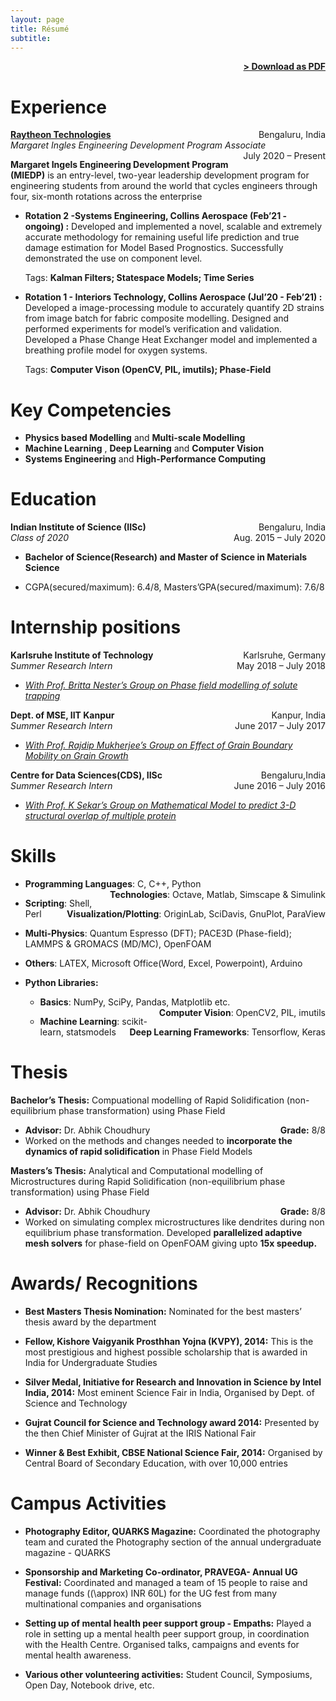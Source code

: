 ```yaml
---
layout: page
title: Résumé
subtitle: 
---
```


<span style="float: right; "><a href="{{ '/assets/resume.pdf' | prepend: site.baseurl }}"><strong>> Download as PDF</strong></a> </span>
<br>


# Experience

**[Raytheon Technologies](https://rtx.com)** <span style="float: right; ">Bengaluru, India</span>  
    *Margaret Ingles Engineering Development Program Associate* <span style="float: right; ">July 2020 – Present</span>
    
**Margaret Ingels Engineering Development Program (MIEDP)** is an
    entry-level, two-year leadership development program for engineering
    students from around the world that cycles engineers through four,
    six-month rotations across the enterprise

- **Rotation 2 -Systems Engineering, Collins Aerospace (Feb’21 -
    ongoing) :** Developed and implemented a novel, scalable and
    extremely accurate methodology for remaining useful life prediction
    and true damage estimation for Model Based Prognostics. Successfully
    demonstrated the use on component level.  

    <span>Tags: </span>**Kalman Filters; Statespace Models; Time
    Series**

- **Rotation 1 - Interiors Technology, Collins Aerospace (Jul’20 -
    Feb’21) :** Developed a image-processing
module to accurately quantify 2D strains from image batch for fabric composite modelling. Designed and performed
experiments for model’s verification and validation. Developed a Phase Change Heat Exchanger model and
implemented a breathing profile model for oxygen systems.

    <span>Tags: </span>**Computer Vison (OpenCV, PIL, imutils);
    Phase-Field**

# Key Competencies

- **Physics based Modelling** and **Multi-scale Modelling**
- **Machine Learning** , **Deep Learning** and **Computer Vision**
- **Systems Engineering** and **High-Performance Computing**









# Education
**Indian Institute of Science (IISc)** <span style="float: right; ">Bengaluru, India</span>  
    *Class of 2020* <span style="float: right; ">Aug. 2015 – July 2020</span>
  

- **Bachelor of Science(Research) and Master of Science in
        Materials Science**
    
- <span>CGPA(secured/maximum): 6.4/8, 
        Masters’GPA(secured/maximum): 7.6/8</span>

# Internship positions
**Karlsruhe Institute of Technology**  <span style="float: right; "> Karlsruhe, Germany</span>  
    *Summer Research Intern*<span style="float: right; ">May 2018 – July 2018</span>
- *[With Prof. Britta Nester’s Group on Phase field modelling of solute trapping](https://www.iam.kit.edu/cms/english/Mitarbeiter_nestler.php)* 

**Dept. of MSE, IIT Kanpur**  <span style="float: right; "> Kanpur, India</span>  
    *Summer Research Intern*<span style="float: right; ">June 2017 – July 2017</span>
- *[With Prof. Rajdip Mukherjee’s Group on Effect of Grain Boundary Mobility on Grain Growth](http://home.iitk.ac.in/~rajdipm/projects.php)* 

**Centre for Data Sciences(CDS), IISc**  <span style="float: right; "> Bengaluru,India</span>  
    *Summer Research Intern*<span style="float: right; ">June 2016 – July 2016</span>
- *[With Prof. K Sekar’s Group on Mathematical Model to predict 3-D structural overlap of multiple protein](http://cds.iisc.ac.in/faculty/sekar/index.html)*

    

# Skills

  - <span> **Programming Languages**<span>: C, C++, Python</span> <span style="float: right; ">
    **Technologies**<span>: Octave, Matlab, Simscape & Simulink</span>
    </span>

  - <span> **Scripting**<span>: Shell, Perl</span> <span style="float: right; ">
    **Visualization/Plotting**<span>: OriginLab, SciDavis, GnuPlot,
    ParaView</span> </span>

  - <span> **Multi-Physics**<span>: Quantum Espresso (DFT); PACE3D
    (Phase-field); LAMMPS & GROMACS (MD/MC), OpenFOAM</span> </span>

  - <span> **Others**<span>: LATEX, Microsoft Office(Word, Excel,
    Powerpoint), Arduino</span> </span>

  - <span>**Python Libraries:**</span>
    
      - **Basics**<span>: NumPy, SciPy, Pandas, Matplotlib etc.</span><span style="float: right; ">
        **Computer Vision**<span>: OpenCV2, PIL, imutils</span>
    
      - <span> **Machine Learning**<span>: scikit-learn,
        statsmodels</span><span style="float: right; "> **Deep Learning Frameworks**<span>:
        Tensorflow, Keras</span> </span>

# Thesis

**Bachelor’s Thesis:** Compuational modelling of Rapid Solidification (non-equilibrium phase transformation) using Phase Field 

- **Advisor:** Dr. Abhik Choudhury <span style="float: right; "> **Grade:** 8/8
- Worked on the methods and changes needed to **incorporate the dynamics of rapid
    solidification** in Phase Field Models 
  
**Masters’s Thesis:** Analytical and Computational modelling of
    Microstructures during Rapid Solidification (non-equilibrium phase
    transformation) using Phase Field 
-  **Advisor:** Dr. Abhik Choudhury <span style="float: right; ">**Grade:** 8/8 <span>
- Worked on simulating complex microstructures like dendrites during non
    equilibrium phase transformation. Developed **parallelized adaptive
    mesh solvers** for phase-field on OpenFOAM giving upto **15x
    speedup.**

# Awards/ Recognitions

  - **Best Masters Thesis Nomination:** <span>Nominated for the best
    masters’ thesis award by the department</span>

  - **Fellow, Kishore Vaigyanik Prosthhan Yojna (KVPY), 2014:**
    <span>This is the most prestigious and highest possible scholarship
    that is awarded in India for Undergraduate Studies</span>

  - **Silver Medal, Initiative for Research and Innovation in Science by
    Intel India, 2014:** <span>Most eminent Science Fair in India,
    Organised by Dept. of Science and Technology</span>

  - **Gujrat Council for Science and Technology award 2014:**
    <span>Presented by the then Chief Minister of Gujrat at the IRIS
    National Fair </span>

  - **Winner & Best Exhibit, CBSE National Science Fair, 2014:**
    <span>Organised by Central Board of Secondary Education, with over
    10,000 entries</span>

# Campus Activities

  - **Photography Editor, QUARKS Magazine:** <span>Coordinated the
    photography team and curated the Photography section of the annual
    undergraduate magazine - QUARKS</span>

  - **Sponsorship and Marketing Co-ordinator, PRAVEGA- Annual UG
    Festival:** <span>Coordinated and managed a team of 15 people to
    raise and manage funds (\(\approx\) INR 60L) for the UG fest from
    many multinational companies and organisations</span>

  - **Setting up of mental health peer support group - Empaths:**
    <span>Played a role in setting up a mental health peer support
    group, in coordination with the Health Centre. Organised talks,
    campaigns and events for mental health awareness.</span>

  - **Various other volunteering activities:** <span>Student Council,
    Symposiums, Open Day, Notebook drive, etc.</span>
